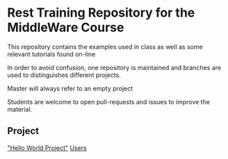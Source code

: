# Rest Training Repository for the MiddleWare Course

This repository contains the examples used in class
as well as some relevant tutorials found on-line

In order to avoid confusion, one repository is maintained and 
branches are used to distinguishes different projects.

Master will always refer to an empty project

Students are welcome to open pull-requests and issues
to improve the material.


## Project

["Hello World Project"](https://github.com/riccardotommasini/rest-training/tree/helloworld)
[Users](https://github.com/riccardotommasini/rest-training/tree/users)
